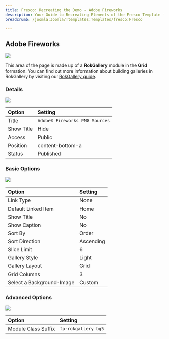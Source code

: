 ```yaml
---
title: Fresco: Recreating the Demo - Adobe Fireworks
description: Your Guide to Recreating Elements of the Fresco Template for Joomla
breadcrumb: /joomla:Joomla/!templates:Templates/fresco:Fresco

---
```


Adobe Fireworks
----
![][demo]

This area of the page is made up of a **RokGallery** module in the **Grid** formation. You can find out more information about building galleries in RokGallery by visiting our [RokGallery guide][rokgallery].

### Details
![][demo2]

| Option     | Setting                        |  
| :--------- | :----------------------------- |  
| Title      | `Adobe® Fireworks PNG Sources` |  
| Show Title | Hide                           |  
| Access     | Public                         |  
| Position   | content-bottom-a               |  
| Status     | Published                      |  

### Basic Options
![][demo3]

| Option                    | Setting   |  
| :------------------------ | :-------- |  
| Link Type                 | None      |  
| Default Linked Item       | Home      |  
| Show Title                | No        |  
| Show Caption              | No        |  
| Sort By                   | Order     |  
| Sort Direction            | Ascending |  
| Slice Limit               | 6         |  
| Gallery Style             | Light     |  
| Gallery Layout            | Grid      |  
| Grid Columns              | 3         |  
| Select a Background-Image | Custom    |  

### Advanced Options
![][demo4]

| Option              | Setting             |  
| :------------------ | :------------------ |  
| Module Class Suffix | `fp-rokgallery bg5` |  

[demo]: assets/demo_9.jpeg
[demo2]: assets/adobe_1.jpeg
[demo3]: assets/adobe_2.jpeg
[demo4]: assets/adobe_3.jpeg
[rokgallery]: ../../extensions/rokgallery